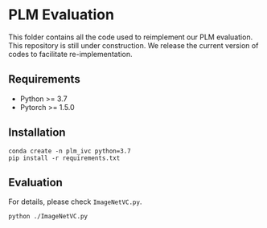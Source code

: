 # PLM Evaluation

This folder contains all the code used to reimplement our PLM evaluation. This repository is still under construction. We release the current version of codes to facilitate re-implementation.

## Requirements

- Python >= 3.7
- Pytorch >= 1.5.0

## Installation

```
conda create -n plm_ivc python=3.7
pip install -r requirements.txt
```

## Evaluation

For details, please check  `ImageNetVC.py`.

```
python ./ImageNetVC.py
```

